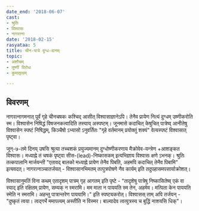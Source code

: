 ```yaml
---
date_end: '2018-06-07'
cast:
- श्रुतिः
- विश्वासः
- नागरत्ना
date: '2018-02-15'
rasyataa: 5
title: चीन-पात्रे दुग्ध-दानम्
topic:
- अशौचम्
- तूष्णीं विरोधः
- कुमातृत्वम्

---
```


## विवरणम्
नागरत्नागमनात् पूर्वं गृहे चीनचषकः कश्चिद् आसीत् विश्वासाज्ञानेऽपि। तेनैव प्रायेण नित्यं दुग्धम् उष्णीकरोति स्म। विश्वासेन निषिद्धं विषजनकत्वादिति तस्याय् अस्पष्टम्। जूनमासे कदाचित् केषुचित् पात्रेष्व् आनीतेषु विश्वासेन स्पष्टं निषिद्धम्, किञ्चैषो ऽभ्यासो ऽनुवर्तितः "गृहे वर्तमानम् प्रयोक्तुं शक्यं" वेत्यस्पष्टं विश्वासात् पृष्ट्वा। 

जून्-७-तमे दिनय् उषसि श्रुत्या तच्चशकं प्रयुज्यमानम् दुग्धोष्णीकरणाय मैक्रोवेव-यन्त्रेण +आशङ्कत विश्वासः। मध्याह्ने तं चषकं पृष्ट्वा सीस-(lead)-निष्कासकम् इत्यभिज्ञाय विश्वासः क्षणे ऽभनक्। श्रुतिः तत्कपालानि मार्जयन्ती "एतावद् बालको मध्याह्ने प्रायेण तेनैव पिबति, अहमपि कदाचित् तेनैव पिबामि" इत्यवदत्। नागरत्नाञ्चातर्जयत् - विश्वासानभिमतम् तत्पुत्रपोषणे नैव कार्यम् इति तदुपहासमपसार्याक्रोशत्। 

विश्वासानुमतिं विना कथम् एतादृशम् पात्रम् गृह आगतम् इति पृष्टे - "तादृशेषु पात्रेषु निष्कासितेष्व् एकं‌ वा स्याद् इति रक्षितम् प्रायेण, सम्यक् न स्मरामि। मम माता न पाययति स्म तेन, अहमेव। मत्पिता केन पाययति स्मेति न स्मरामि। अहन्तु पात्रान्तरेण पाययामि।" इति स्पष्ट्यकरोत्। विश्वासस् ताम् अपि तर्जयन् - "दुष्कृतं त्वया। त्वद्गर्भे ममापत्यम् अस्तीति न विस्मर। बाल्यादेव त्वत्पुत्रस्य च बुद्धिं नाशयसि धिक्"।

